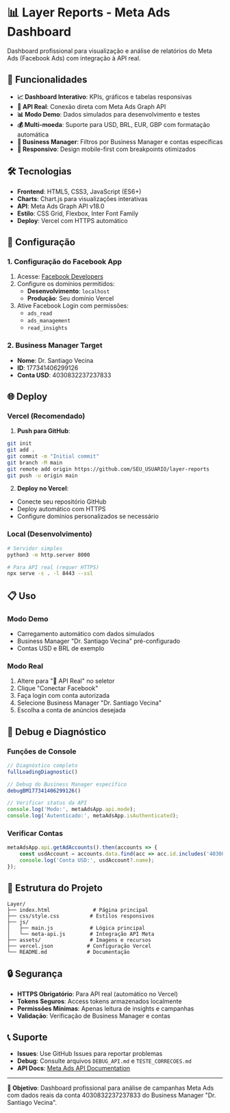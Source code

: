 # 📊 Layer Reports - Meta Ads Dashboard

Dashboard profissional para visualização e análise de relatórios do Meta Ads (Facebook Ads) com integração à API real.

## 🚀 **Funcionalidades**

- **📈 Dashboard Interativo**: KPIs, gráficos e tabelas responsivas
- **🔗 API Real**: Conexão direta com Meta Ads Graph API
- **📊 Modo Demo**: Dados simulados para desenvolvimento e testes
- **💰 Multi-moeda**: Suporte para USD, BRL, EUR, GBP com formatação automática
- **🏢 Business Manager**: Filtros por Business Manager e contas específicas
- **📱 Responsivo**: Design mobile-first com breakpoints otimizados

## 🛠️ **Tecnologias**

- **Frontend**: HTML5, CSS3, JavaScript (ES6+)
- **Charts**: Chart.js para visualizações interativas
- **API**: Meta Ads Graph API v18.0
- **Estilo**: CSS Grid, Flexbox, Inter Font Family
- **Deploy**: Vercel com HTTPS automático

## 🔧 **Configuração**

### **1. Configuração do Facebook App**

1. Acesse: [Facebook Developers](https://developers.facebook.com/apps/1469476877413511/)
2. Configure os domínios permitidos:
   - **Desenvolvimento**: `localhost`
   - **Produção**: Seu domínio Vercel
3. Ative Facebook Login com permissões:
   - `ads_read`
   - `ads_management` 
   - `read_insights`

### **2. Business Manager Target**

- **Nome**: Dr. Santiago Vecina
- **ID**: 177341406299126
- **Conta USD**: 4030832237237833

## 🌐 **Deploy**

### **Vercel (Recomendado)**

1. **Push para GitHub**:
```bash
git init
git add .
git commit -m "Initial commit"
git branch -M main
git remote add origin https://github.com/SEU_USUARIO/layer-reports
git push -u origin main
```

2. **Deploy no Vercel**:
- Conecte seu repositório GitHub
- Deploy automático com HTTPS
- Configure domínios personalizados se necessário

### **Local (Desenvolvimento)**

```bash
# Servidor simples
python3 -m http.server 8000

# Para API real (requer HTTPS)
npx serve -s . -l 8443 --ssl
```

## 📋 **Uso**

### **Modo Demo**
- Carregamento automático com dados simulados
- Business Manager "Dr. Santiago Vecina" pré-configurado
- Contas USD e BRL de exemplo

### **Modo Real**
1. Altere para "🔗 API Real" no seletor
2. Clique "Conectar Facebook"
3. Faça login com conta autorizada
4. Selecione Business Manager "Dr. Santiago Vecina"
5. Escolha a conta de anúncios desejada

## 🧪 **Debug e Diagnóstico**

### **Funções de Console**
```javascript
// Diagnóstico completo
fullLoadingDiagnostic()

// Debug do Business Manager específico
debugBM177341406299126()

// Verificar status da API
console.log('Modo:', metaAdsApp.api.mode);
console.log('Autenticado:', metaAdsApp.isAuthenticated);
```

### **Verificar Contas**
```javascript
metaAdsApp.api.getAdAccounts().then(accounts => {
    const usdAccount = accounts.data.find(acc => acc.id.includes('4030832237237833'));
    console.log('Conta USD:', usdAccount?.name);
});
```

## 📁 **Estrutura do Projeto**

```
Layer/
├── index.html              # Página principal
├── css/style.css          # Estilos responsivos
├── js/
│   ├── main.js            # Lógica principal
│   └── meta-api.js        # Integração API Meta
├── assets/                # Imagens e recursos
├── vercel.json           # Configuração Vercel
└── README.md             # Documentação
```

## 🔒 **Segurança**

- **HTTPS Obrigatório**: Para API real (automático no Vercel)
- **Tokens Seguros**: Access tokens armazenados localmente
- **Permissões Mínimas**: Apenas leitura de insights e campanhas
- **Validação**: Verificação de Business Manager e contas

## 📞 **Suporte**

- **Issues**: Use GitHub Issues para reportar problemas
- **Debug**: Consulte arquivos `DEBUG_API.md` e `TESTE_CORRECOES.md`
- **API Docs**: [Meta Ads API Documentation](https://developers.facebook.com/docs/marketing-api)

---

**🎯 Objetivo**: Dashboard profissional para análise de campanhas Meta Ads com dados reais da conta 4030832237237833 do Business Manager "Dr. Santiago Vecina".